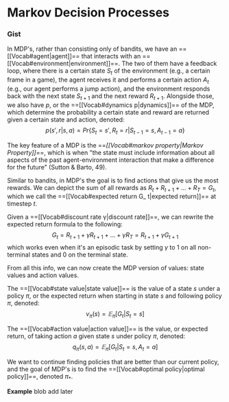 # Markov Decision Processes
### Gist
In MDP's, rather than consisting only of bandits, we have an ==[[Vocab#agent|agent]]== that interacts with an ==[[Vocab#environment|environment]]==. The two of them have a feedback loop, where there is a certain state $S_t$ of the environment (e.g., a certain frame in a game), the agent receives it and performs a certain action $A_t$ (e.g., our agent performs a jump action), and the environment responds back with the next state $S_{t+1}$ and the next reward $R_{t+1}$. Alongside those, we also have $p$, or the ==[[Vocab#dynamics p|dynamics]]== of the MDP, which determine the probability a certain state and reward are returned given a certain state and action, denoted:
$$p(s', r | s, a) = Pr\{S_t = s', R_t = r | S_{t-1} = s, A_{t-1} = a\}$$

The key feature of a MDP is the ==*[[Vocab#markov property|Markov Property]]*==, which is when "the state must include information about all aspects of the past agent-environment interaction that make a difference for the future" (Sutton & Barto, 49). 

Similar to bandits, in MDP's the goal is to find actions that give us the most rewards. We can depict the sum of all rewards as $R_{t} + R_{t+1} + ... + R_{T} = G_{t}$, which we call the ==[[Vocab#expected return G_ t|expected return]]== at timestep $t$. 

Given a ==[[Vocab#discount rate γ|discount rate]]==, we can rewrite the expected return formula to the following:
$$G_{t} = R_{t+1} + γR_{t+1} + ... + γR_{T} = R_{t+1} + γG_{t+1}$$
which works even when it's an episodic task by setting $γ$ to 1 on all non-terminal states and 0 on the terminal state.

From all this info, we can now create the MDP version of values: state values and action values.

The ==[[Vocab#state value|state value]]== is the value of a state $s$ under a policy $π$, or the expected return when starting in state $s$ and following policy $π$, denoted:
$$v_{π}(s) = 𝔼_{π}[G_{t}|S_{t}=s]$$

The ==[[Vocab#action value|action value]]== is the value, or expected return, of taking action $a$ given state $s$ under policy $π$, denoted:
$$q_{π}(s,a) = 𝔼_{π}[G_{t}|S_{t}=s, A_{t}=a]$$

We want to continue finding policies that are better than our current policy, and the goal of MDP's is to find the ==[[Vocab#optimal policy|optimal policy]]==, denoted $π_{*}$.

**Example**
blob add later